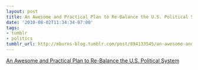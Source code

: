 ```yaml
---
layout: post
title: An Awesome and Practical Plan to Re-Balance the U.S. Political System
date: '2010-08-02T11:34:34-07:00'
tags:
- tumblr
- politics
tumblr_url: http://mburns-blog.tumblr.com/post/894133545/an-awesome-and-practical-plan-to-re-balance-the
---
```

<a href="http://seantevis.com/american-nations/">An Awesome and Practical Plan to Re-Balance the U.S. Political System</a>

